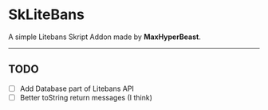 # SkLiteBans

A simple Litebans Skript Addon made by **MaxHyperBeast**.

---

## TODO
- [ ] Add Database part of Litebans API  
- [ ] Better toString return messages (I think)
